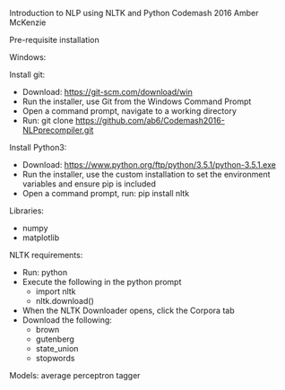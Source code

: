 Introduction to NLP using NLTK and Python
Codemash 2016
Amber McKenzie

Pre-requisite installation

Windows:

Install git:
- Download: https://git-scm.com/download/win
- Run the installer, use Git from the Windows Command Prompt
- Open a command prompt, navigate to a working directory
- Run: git clone https://github.com/ab6/Codemash2016-NLPprecompiler.git

Install Python3:
- Download: https://www.python.org/ftp/python/3.5.1/python-3.5.1.exe
- Run the installer, use the custom installation to set the environment variables and ensure pip is included
- Open a command prompt, run: pip install nltk

Libraries:
- numpy
- matplotlib

NLTK requirements:
- Run: python
- Execute the following in the python prompt
  - import nltk
  - nltk.download()
- When the NLTK Downloader opens, click the Corpora tab
- Download the following: 
  - brown
  - gutenberg
  - state_union
  - stopwords

Models:
average perceptron tagger
